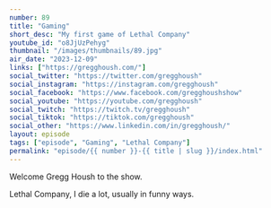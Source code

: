 ```yaml
---
number: 89
title: "Gaming"
short_desc: "My first game of Lethal Company"
youtube_id: "o8JjUzPehyg"
thumbnail: "/images/thumbnails/89.jpg"
air_date: "2023-12-09"
links: ["https://gregghoush.com/"]
social_twitter: "https://twitter.com/gregghoush"
social_instagram: "https://instagram.com/gregghoush"
social_facebook: "https://www.facebook.com/gregghoushshow"
social_youtube: "https://youtube.com/gregghoush"
social_twitch: "https://twitch.tv/gregghoush"
social_tiktok: "https://tiktok.com/gregghoush"
social_other: "https://www.linkedin.com/in/gregghoush/"
layout: episode
tags: ["episode", "Gaming", "Lethal Company"]
permalink: "episode/{{ number }}-{{ title | slug }}/index.html"
---
```


Welcome Gregg Housh to the show.

Lethal Company, I die a lot, usually in funny ways.
